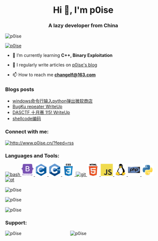<h1 align="center">Hi 👋, I'm p0ise</h1>
<h3 align="center">A lazy developer from China</h3>

<p align="left"> <img src="https://komarev.com/ghpvc/?username=p0ise&label=Profile%20views&color=0e75b6&style=flat" alt="p0ise" /> </p>

<p align="left"> <a href="https://github.com/ryo-ma/github-profile-trophy"><img src="https://github-profile-trophy.vercel.app/?username=p0ise&theme=tokyonight" alt="p0ise" /></a> </p>

- 🌱 I’m currently learning **C++, Binary Exploitation**

- 📝 I regularly write articles on [p0ise's blog](https://www.p0ise.com)

- 📫 How to reach me **changelf@163.com**

### Blogs posts
<!-- BLOG-POST-LIST:START -->
- [windows命令行输入python弹出微软商店](https://www.p0ise.cn/misc/windows-cli-python-pops-up-ms-store.html)
- [BugKu repeater WriteUp](https://www.p0ise.cn/security/binary/bugku-repeater-writeup.html)
- [DASCTF 十月赛 1!5! WriteUp](https://www.p0ise.cn/security/binary/dasctf-2020-10-15-writeup.html)
- [shellcode编码](https://www.p0ise.cn/security/binary/shellcode-encode.html)
<!-- BLOG-POST-LIST:END -->

<h3 align="left">Connect with me:</h3>
<p align="left">
<a href="/http://www.p0ise.cn/?feed=rss" target="blank"><img align="center" src="https://raw.githubusercontent.com/rahuldkjain/github-profile-readme-generator/master/src/images/icons/Social/rss.svg" alt="http://www.p0ise.cn/?feed=rss" height="30" width="40" /></a>
</p>

<h3 align="left">Languages and Tools:</h3>
<p align="left"> <a href="https://www.gnu.org/software/bash/" target="_blank" rel="noreferrer"> <img src="https://www.vectorlogo.zone/logos/gnu_bash/gnu_bash-icon.svg" alt="bash" width="40" height="40"/> </a> <a href="https://getbootstrap.com" target="_blank" rel="noreferrer"> <img src="https://raw.githubusercontent.com/devicons/devicon/master/icons/bootstrap/bootstrap-plain-wordmark.svg" alt="bootstrap" width="40" height="40"/> </a> <a href="https://www.cprogramming.com/" target="_blank" rel="noreferrer"> <img src="https://raw.githubusercontent.com/devicons/devicon/master/icons/c/c-original.svg" alt="c" width="40" height="40"/> </a> <a href="https://www.w3schools.com/cpp/" target="_blank" rel="noreferrer"> <img src="https://raw.githubusercontent.com/devicons/devicon/master/icons/cplusplus/cplusplus-original.svg" alt="cplusplus" width="40" height="40"/> </a> <a href="https://www.w3schools.com/css/" target="_blank" rel="noreferrer"> <img src="https://raw.githubusercontent.com/devicons/devicon/master/icons/css3/css3-original-wordmark.svg" alt="css3" width="40" height="40"/> </a> <a href="https://git-scm.com/" target="_blank" rel="noreferrer"> <img src="https://www.vectorlogo.zone/logos/git-scm/git-scm-icon.svg" alt="git" width="40" height="40"/> </a> <a href="https://www.w3.org/html/" target="_blank" rel="noreferrer"> <img src="https://raw.githubusercontent.com/devicons/devicon/master/icons/html5/html5-original-wordmark.svg" alt="html5" width="40" height="40"/> </a> <a href="https://developer.mozilla.org/en-US/docs/Web/JavaScript" target="_blank" rel="noreferrer"> <img src="https://raw.githubusercontent.com/devicons/devicon/master/icons/javascript/javascript-original.svg" alt="javascript" width="40" height="40"/> </a> <a href="https://www.linux.org/" target="_blank" rel="noreferrer"> <img src="https://raw.githubusercontent.com/devicons/devicon/master/icons/linux/linux-original.svg" alt="linux" width="40" height="40"/> </a> <a href="https://www.php.net" target="_blank" rel="noreferrer"> <img src="https://raw.githubusercontent.com/devicons/devicon/master/icons/php/php-original.svg" alt="php" width="40" height="40"/> </a> <a href="https://www.python.org" target="_blank" rel="noreferrer"> <img src="https://raw.githubusercontent.com/devicons/devicon/master/icons/python/python-original.svg" alt="python" width="40" height="40"/> </a> <a href="https://www.qt.io/" target="_blank" rel="noreferrer"> <img src="https://upload.wikimedia.org/wikipedia/commons/0/0b/Qt_logo_2016.svg" alt="qt" width="40" height="40"/> </a> </p>

<p><img align="center" src="https://github-readme-stats-opal-five-16.vercel.app/api/top-langs?username=p0ise&show_icons=true&locale=en&layout=compact&theme=tokyonight" alt="p0ise" /></p>

<p><img align="center" src="https://github-readme-stats-opal-five-16.vercel.app/api?username=p0ise&show_icons=true&cache_seconds=1800&locale=en&theme=tokyonight" alt="p0ise" /></p>

<p><img align="center" src="https://github-readme-streak-stats.herokuapp.com/?user=p0ise&theme=tokyonight" alt="p0ise" /></p>

<h3 align="left">Support:</h3>
<p><a href="https://www.buymeacoffee.com/p0ise"> <img align="left" src="https://cdn.buymeacoffee.com/buttons/v2/default-yellow.png" height="50" width="210" alt="p0ise" /></a><a href="https://ko-fi.com/p0ise"> <img align="left" src="https://cdn.ko-fi.com/cdn/kofi3.png?v=3" height="50" width="210" alt="p0ise" /></a></p><br><br>

<!--
**p0ise/p0ise** is a ✨ _special_ ✨ repository because its `README.md` (this file) appears on your GitHub profile.

Here are some ideas to get you started:

- 🔭 I’m currently working on ...
- 🌱 I’m currently learning ...
- 👯 I’m looking to collaborate on ...
- 🤔 I’m looking for help with ...
- 💬 Ask me about ...
- 📫 How to reach me: ...
- 😄 Pronouns: ...
- ⚡ Fun fact: ...
-->
